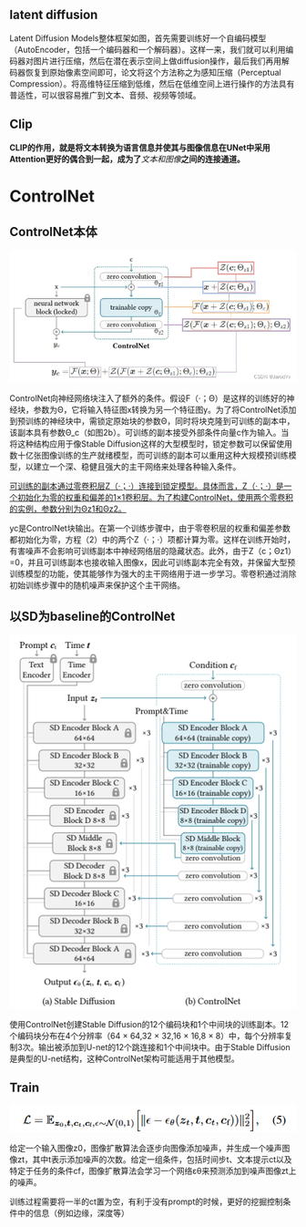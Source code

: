 ## latent diffusion
Latent Diffusion Models整体框架如图，首先需要训练好一个自编码模型（AutoEncoder，包括一个编码器和一个解码器）。这样一来，我们就可以利用编码器对图片进行压缩，然后在潜在表示空间上做diffusion操作，最后我们再用解码器恢复到原始像素空间即可，论文将这个方法称之为感知压缩（Perceptual Compression）。将高维特征压缩到低维，然后在低维空间上进行操作的方法具有普适性，可以很容易推广到文本、音频、视频等领域。
## Clip
**CLIP的作用，就是将文本转换为语言信息并使其与图像信息在UNet中采用Attention更好的偶合到一起，成为了***文本和图像***之间的连接通道。**
# ControlNet
## ControlNet本体

![Img](./FILES/controlnet.md/img-20240429225314.png)

 ControlNet向神经网络块注入了额外的条件。假设F（·；Θ）是这样的训练好的神经块，参数为Θ，它将输入特征图x转换为另一个特征图y。为了将ControlNet添加到预训练的神经块中，需锁定原始块的参数Θ，同时将块克隆到可训练的副本中，该副本具有参数Θ_c（如图2b）。可训练的副本接受外部条件向量c作为输入。当将这种结构应用于像Stable Diffusion这样的大型模型时，锁定参数可以保留使用数十亿张图像训练的生产就绪模型，而可训练的副本可以重用这种大规模预训练模型，以建立一个深、稳健且强大的主干网络来处理各种输入条件。  

<u>可训练的副本通过零卷积层Z（·；·）连接到锁定模型。具体而言，Z（·；·）是一个初始化为零的权重和偏差的1×1卷积层。为了构建ControlNet，使用两个零卷积的实例，参数分别为Θz1和Θz2。</u>

yc是ControlNet块输出。在第一个训练步骤中，由于零卷积层的权重和偏差参数都初始化为零，方程（2）中的两个Z（·；·）项都计算为零。这样在训练开始时，有害噪声不会影响可训练副本中神经网络层的隐藏状态。此外，由于Z（c；Θz1）=0，并且可训练副本也接收输入图像x，因此可训练副本完全有效，并保留大型预训练模型的功能，使其能够作为强大的主干网络用于进一步学习。零卷积通过消除初始训练步骤中的随机噪声来保护这个主干网络。
                        
## 以SD为baseline的ControlNet
![Img](./FILES/controlnet.md/img-20240427190205.png)

使用ControlNet创建Stable Diffusion的12个编码块和1个中间块的训练副本。12个编码块分布在4个分辨率（64 × 64,32 × 32,16 × 16,8 × 8）中，每个分辨率复制3次。输出被添加到U-net的12个跳连接和1个中间块中。由于Stable Diffusion是典型的U-net结构，这种ControlNet架构可能适用于其他模型。
## Train
![Img](./FILES/controlnet.md/img-20240427195005.png)

给定一个输入图像z0，图像扩散算法会逐步向图像添加噪声，并生成一个噪声图像zt，其中t表示添加噪声的次数。给定一组条件，包括时间步t、文本提示ct以及特定于任务的条件cf，图像扩散算法会学习一个网络εθ来预测添加到噪声图像zt上的噪声。  

训练过程需要将一半的ct置为空，有利于没有prompt的时候，更好的挖掘控制条件中的信息（例如边缘，深度等）

